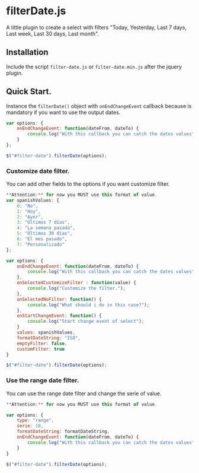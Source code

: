 # filterDate.js
A little plugin to create a select with filters "Today, Yesterday, Last 7 days, Last week, Last 30 days, Last month".
## Installation
Include the script `filter-date.js` or `filter-date.min.js` after the jquery plugin.
## Quick Start.
Instance the `filterDate()` object with `onEndChangeEvent` callback because is mandatory if you want to use the output dates.
```javascript
var options: {
	onEndChangeEvent: function(dateFrom, dateTo) {
		console.log("With this callback you can catch the dates values");
	}
};

$("#filter-date").filterDate(options);
```
### Customize date filter.
You can add other fields to the options if you want customize filter.
```javascript
**Attention:** for now you MUST use this format of value.
var spanishValues: {
    0: "No",
    1: "Hoy",
    2: "Ayer",
    3: "Últimos 7 días",
    4: "La semana pasada",
    5: "Últimos 30 días",
    6: "El mes pasado",
    7: "Personalizado"
};

var options: {
	onEndChangeEvent: function(dateFrom, dateTo) {
		console.log("With this callback you can catch the dates values");
	},
	onSelectedCustomizeFilter : function(value) {
		console.log("Customize the filter.");
	},
	onSelectedNoFilter: function() {
		console.log("What should i do in this case?");
	},
	onStartChangeEvent: function() {
		console.log("Start change event of select");
	}
	values: spanishValues,
	formatDateString: "ISO",
	emptyFilter: false,
	customFilter: true
}

$("#filter-date").filterDate(options);
```
### Use the range date filter.
You can use the range date filter and change the serie of value.
```javascript
**Attention:** for now you MUST use this format of value.

var options: {
	type: "range",
	serie: 10,
	formatDateString: formatDateString,
	onEndChangeEvent: function(dateFrom, dateTo) {
		console.log("With this callback you can catch the dates values");
	}
}

$("#filter-date").filterDate(options);
```